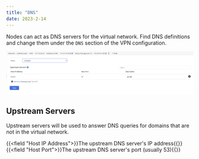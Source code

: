 ```yaml
---
title: "DNS"
date: 2023-2-14
---
```


Nodes can act as DNS servers for the virtual network. Find DNS definitions and change them under the `DNS` section of the VPN configuration.

![img](list.png)

## Upstream Servers

Upstream servers will be used to answer DNS queries for domains that are not in the virtual network.

{{<field "Host IP Address">}}The upstream DNS server's IP address{{</field>}}
{{<field "Host Port">}}The upstream DNS server's port (usually 53){{</field>}}
